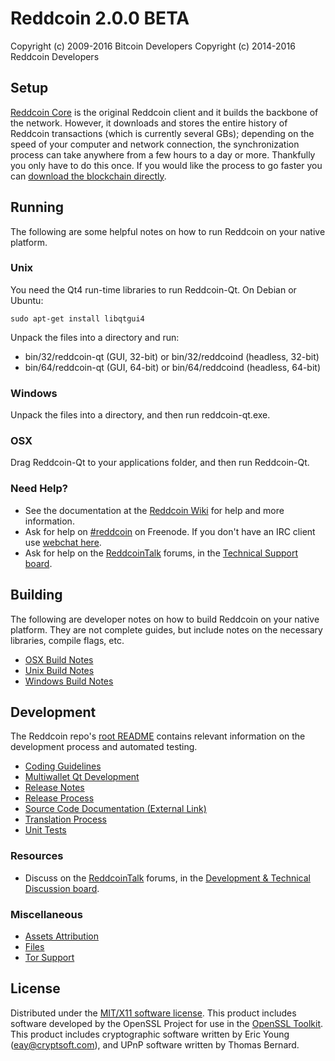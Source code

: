 Reddcoin 2.0.0 BETA
=====================

Copyright (c) 2009-2016 Bitcoin Developers
Copyright (c) 2014-2016 Reddcoin Developers


Setup
---------------------
[Reddcoin Core](http://reddcoin.com) is the original Reddcoin client and it builds the backbone of the network. However, it downloads and stores the entire history of Reddcoin transactions (which is currently several GBs); depending on the speed of your computer and network connection, the synchronization process can take anywhere from a few hours to a day or more. Thankfully you only have to do this once. If you would like the process to go faster you can [download the blockchain directly](bootstrap.md).

Running
---------------------
The following are some helpful notes on how to run Reddcoin on your native platform. 

### Unix

You need the Qt4 run-time libraries to run Reddcoin-Qt. On Debian or Ubuntu:

	sudo apt-get install libqtgui4

Unpack the files into a directory and run:

- bin/32/reddcoin-qt (GUI, 32-bit) or bin/32/reddcoind (headless, 32-bit)
- bin/64/reddcoin-qt (GUI, 64-bit) or bin/64/reddcoind (headless, 64-bit)



### Windows

Unpack the files into a directory, and then run reddcoin-qt.exe.

### OSX

Drag Reddcoin-Qt to your applications folder, and then run Reddcoin-Qt.

### Need Help?

* See the documentation at the [Reddcoin Wiki](https://wiki.reddcoin.com/)
for help and more information.
* Ask for help on [#reddcoin](http://webchat.freenode.net?channels=reddcoin) on Freenode. If you don't have an IRC client use [webchat here](http://webchat.freenode.net?channels=reddcoin).
* Ask for help on the [ReddcoinTalk](https://reddcointalk.org/) forums, in the [Technical Support board](https://www.reddcointalk.org/category/9/troubleshooting).

Building
---------------------
The following are developer notes on how to build Reddcoin on your native platform. They are not complete guides, but include notes on the necessary libraries, compile flags, etc.

- [OSX Build Notes](build-osx.md)
- [Unix Build Notes](build-unix.md)
- [Windows Build Notes](build-msw.md)

Development
---------------------
The Reddcoin repo's [root README](https://github.com/reddcoin-project/reddcoin/blob/master/README.md) contains relevant information on the development process and automated testing.

- [Coding Guidelines](coding.md)
- [Multiwallet Qt Development](multiwallet-qt.md)
- [Release Notes](release-notes.md)
- [Release Process](release-process.md)
- [Source Code Documentation (External Link)](https://dev.visucore.com/bitcoin/doxygen/)
- [Translation Process](translation_process.md)
- [Unit Tests](unit-tests.md)

### Resources
* Discuss on the [ReddcoinTalk](https://reddcointalk.org/) forums, in the [Development & Technical Discussion board](https://www.reddcointalk.org/category/4/development-discussions).

### Miscellaneous
- [Assets Attribution](assets-attribution.md)
- [Files](files.md)
- [Tor Support](tor.md)

License
---------------------
Distributed under the [MIT/X11 software license](http://www.opensource.org/licenses/mit-license.php).
This product includes software developed by the OpenSSL Project for use in the [OpenSSL Toolkit](http://www.openssl.org/). This product includes
cryptographic software written by Eric Young ([eay@cryptsoft.com](mailto:eay@cryptsoft.com)), and UPnP software written by Thomas Bernard.
